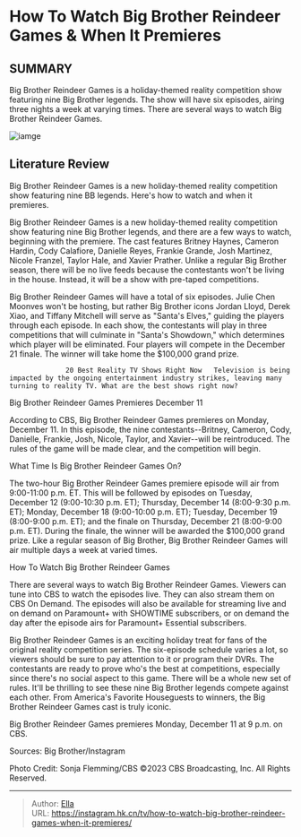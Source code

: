 # How To Watch Big Brother Reindeer Games &amp; When It Premieres


## SUMMARY 



  Big Brother Reindeer Games is a holiday-themed reality competition show featuring nine Big Brother legends.   The show will have six episodes, airing three nights a week at varying times.   There are several ways to watch Big Brother Reindeer Games.  

![iamge](https://static1.srcdn.com/wordpress/wp-content/uploads/2023/12/big-brother-reindeer-games_-when-is-the-finale-how-many-episodes-are-left.jpg)

## Literature Review
Big Brother Reindeer Games is a new holiday-themed reality competition show featuring nine BB legends. Here&#39;s how to watch and when it premieres.




Big Brother Reindeer Games is a new holiday-themed reality competition show featuring nine Big Brother legends, and there are a few ways to watch, beginning with the premiere. The cast features Britney Haynes, Cameron Hardin, Cody Calafiore, Danielle Reyes, Frankie Grande, Josh Martinez, Nicole Franzel, Taylor Hale, and Xavier Prather. Unlike a regular Big Brother season, there will be no live feeds because the contestants won&#39;t be living in the house. Instead, it will be a show with pre-taped competitions.




Big Brother Reindeer Games will have a total of six episodes. Julie Chen Moonves won&#39;t be hosting, but rather Big Brother icons Jordan Lloyd, Derek Xiao, and Tiffany Mitchell will serve as &#34;Santa&#39;s Elves,&#34; guiding the players through each episode. In each show, the contestants will play in three competitions that will culminate in &#34;Santa&#39;s Showdown,&#34; which determines which player will be eliminated. Four players will compete in the December 21 finale. The winner will take home the $100,000 grand prize.

                  20 Best Reality TV Shows Right Now   Television is being impacted by the ongoing entertainment industry strikes, leaving many turning to reality TV. What are the best shows right now?    


 Big Brother Reindeer Games Premieres December 11 

 




According to CBS, Big Brother Reindeer Games premieres on Monday, December 11. In this episode, the nine contestants--Britney, Cameron, Cody, Danielle, Frankie, Josh, Nicole, Taylor, and Xavier--will be reintroduced. The rules of the game will be made clear, and the competition will begin.



 What Time Is Big Brother Reindeer Games On? 
          

The two-hour Big Brother Reindeer Games premiere episode will air from 9:00-11:00 p.m. ET. This will be followed by episodes on Tuesday, December 12 (9:00-10:30 p.m. ET); Thursday, December 14 (8:00-9:30 p.m. ET); Monday, December 18 (9:00-10:00 p.m. ET); Tuesday, December 19 (8:00-9:00 p.m. ET); and the finale on Thursday, December 21 (8:00-9:00 p.m. ET). During the finale, the winner will be awarded the $100,000 grand prize. Like a regular season of Big Brother, Big Brother Reindeer Games will air multiple days a week at varied times.






 How To Watch Big Brother Reindeer Games 
          

There are several ways to watch Big Brother Reindeer Games. Viewers can tune into CBS to watch the episodes live. They can also stream them on CBS On Demand. The episodes will also be available for streaming live and on demand on Paramount&#43; with SHOWTIME subscribers, or on demand the day after the episode airs for Paramount&#43; Essential subscribers.

Big Brother Reindeer Games is an exciting holiday treat for fans of the original reality competition series. The six-episode schedule varies a lot, so viewers should be sure to pay attention to it or program their DVRs. The contestants are ready to prove who&#39;s the best at competitions, especially since there&#39;s no social aspect to this game. There will be a whole new set of rules. It&#39;ll be thrilling to see these nine Big Brother legends compete against each other. From America&#39;s Favorite Houseguests to winners, the Big Brother Reindeer Games cast is truly iconic.




Big Brother Reindeer Games premieres Monday, December 11 at 9 p.m. on CBS.

Sources: Big Brother/Instagram

Photo Credit: Sonja Flemming/CBS ©2023 CBS Broadcasting, Inc. All Rights Reserved.



---

> Author: [Ella](https://instagram.hk.cn/)  
> URL: https://instagram.hk.cn/tv/how-to-watch-big-brother-reindeer-games-when-it-premieres/  

